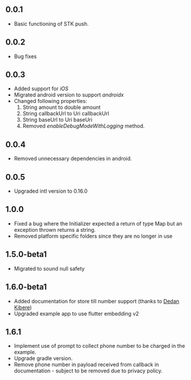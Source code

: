 ## 0.0.1

* Basic functioning of STK push.
## 0.0.2
* Bug fixes
## 0.0.3
* Added support for *iOS*
* Migrated android version to support *androidx*
* Changed following properties:
    1. String amount to double amount
    2. String callbackUrl to Uri callbackUrl
    3. String baseUrl to Uri baseUri
    3. Removed _enableDebugModeWithLogging_ method.

## 0.0.4
* Removed unnecessary dependencies in android.

## 0.0.5
* Upgraded intl version to 0.16.0

## 1.0.0
* Fixed a bug where the Initializer expected a return of type Map but
an exception thrown returns a string.
* Removed platform specific folders since they are no longer in use

## 1.5.0-beta1
* Migrated to sound null safety

## 1.6.0-beta1
* Added documentation for store till number support (thanks to [Dedan Kibere](https://github.com/ndungudedan))
* Upgraded example app to use flutter embedding v2

## 1.6.1
* Implement use of prompt to collect phone number to be charged in the example.
* Upgrade gradle version.
* Remove phone number in payload received from callback in documentation - subject to be removed due to 
  privacy policy.